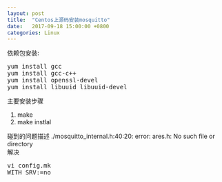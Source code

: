 ```yaml
---
layout: post
title:  "Centos上源码安装mosquitto"
date:   2017-09-18 15:00:00 +0800
categories: Linux
---
```


依赖包安装:
<pre>
yum install gcc
yum install gcc-c++
yum install openssl-devel
yum install libuuid libuuid-devel
</pre>

主要安装步骤
1. make
2. make instlal

碰到的问题描述
./mosquitto_internal.h:40:20: error: ares.h: No such file or directory
<br/>
解决
<pre>
vi config.mk
WITH_SRV:=no  
</pre>

